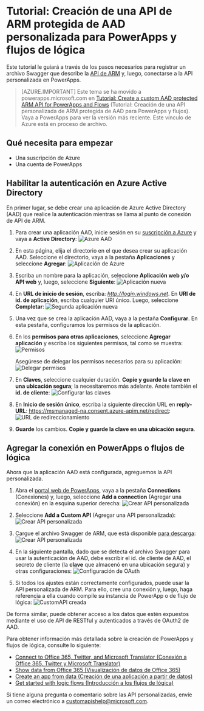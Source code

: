 <properties
	pageTitle="Tutorial: Creación de una API personalizada con Azure Resource Manager en PowerApps y flujos de lógica | Microsoft Azure"
	description="Tutorial de Azure Resource Manager para crear una API personalizada en PowerApps y flujos de lógica"
	services=""
    suite="powerapps"
	documentationCenter="" 
	authors="sunaysv"
	manager="erikre"
	editor=""/>

<tags
   ms.service="powerapps"
   ms.devlang="na"
   ms.topic="article"
   ms.tgt_pltfrm="na"
   ms.workload="na" 
   ms.date="07/12/2016"
   ms.author="mandia"/>


# Tutorial: Creación de una API de ARM protegida de AAD personalizada para PowerApps y flujos de lógica 

Este tutorial le guiará a través de los pasos necesarios para registrar un archivo Swagger que describe la [API de ARM][6] y, luego, conectarse a la API personalizada en PowerApps.

>[AZURE.IMPORTANT] Este tema se ha movido a powerapps.microsoft.com en [Tutorial: Create a custom AAD protected ARM API for PowerApps and Flows](https://powerapps.microsoft.com/tutorials/customapi-azure-resource-manager-tutorial/) (Tutorial: Creación de una API personalizada de ARM protegida de AAD para PowerApps y flujos). Vaya a PowerApps para ver la versión más reciente. Este vínculo de Azure está en proceso de archivo.


## Qué necesita para empezar

- Una suscripción de Azure
- Una cuenta de PowerApps

## Habilitar la autenticación en Azure Active Directory

En primer lugar, se debe crear una aplicación de Azure Active Directory (AAD) que realice la autenticación mientras se llama al punto de conexión de API de ARM.

1. Para crear una aplicación AAD, inicie sesión en su [suscripción a Azure][7] y vaya a **Active Directory**: ![](./media/powerapps-azure-resource-manager-tutorial/azureaad.png "Azure AAD")

2. En esta página, elija el directorio en el que desea crear su aplicación AAD. Seleccione el directorio, vaya a la pestaña **Aplicaciones** y seleccione **Agregar**: ![](./media/powerapps-azure-resource-manager-tutorial/azureapplication.png "Aplicación de Azure")

3. Escriba un nombre para la aplicación, seleccione **Aplicación web y/o API web** y, luego, seleccione **Siguiente**: ![](./media/powerapps-azure-resource-manager-tutorial/newapplication.png "Aplicación nueva")

4. En **URL de inicio de sesión**, escriba: *http://login.windows.net*. En **URI de id. de aplicación**, escriba cualquier URI único. Luego, seleccione **Completar**: ![](./media/powerapps-azure-resource-manager-tutorial/newapplication2.png "Segunda aplicación nueva")

5. Una vez que se crea la aplicación AAD, vaya a la pestaña **Configurar**. En esta pestaña, configuramos los permisos de la aplicación.

6. En los **permisos para otras aplicaciones**, seleccione **Agregar aplicación** y escriba los siguientes permisos, tal como se muestra: ![](./media/powerapps-azure-resource-manager-tutorial/permissions.png "Permisos")

	Asegúrese de delegar los permisos necesarios para su aplicación: ![](./media/powerapps-azure-resource-manager-tutorial/permissions2.png "Delegar permisos")

7. En **Claves**, seleccione cualquier duración. **Copie y guarde la clave en una ubicación segura**; la necesitaremos más adelante. Anote también el __id. de cliente__: ![](./media/powerapps-azure-resource-manager-tutorial/configurekeys.png "Configurar las claves")

8. En **Inicio de sesión único**, escriba la siguiente dirección URL en __reply-URL__: https://msmanaged-na.consent.azure-apim.net/redirect: ![](./media/powerapps-azure-resource-manager-tutorial/redirecturl.png "URL de redireccionamiento")

9. **Guarde** los cambios. **Copie y guarde la clave en una ubicación segura**.

## Agregar la conexión en PowerApps o flujos de lógica

Ahora que la aplicación AAD está configurada, agreguemos la API personalizada.

1. Abra el [portal web de PowerApps][1], vaya a la pestaña **Connections** (Conexiones) y, luego, seleccione __Add a connection__ (Agregar una conexión) en la esquina superior derecha: ![](./media/powerapps-azure-resource-manager-tutorial/createnewconnection.png "Crear API personalizada")

2. Seleccione __Add a Custom API__ (Agregar una API personalizada): ![](./media/powerapps-azure-resource-manager-tutorial/connecttocustomapi.png "Crear API personalizada")

3. Cargue el archivo Swagger de ARM, que está disponible [para descarga][8]\: ![](./media/powerapps-azure-resource-manager-tutorial/createcustom.png "Crear API personalizada")

4. En la siguiente pantalla, dado que se detecta el archivo Swagger para usar la autenticación de AAD, debe escribir el id. de cliente de AAD, el secreto de cliente (la **clave** que almacenó en una ubicación segura) y otras configuraciones: ![](./media/powerapps-azure-resource-manager-tutorial/oauthsettings.png "Configuración de OAuth")

5. Si todos los ajustes están correctamente configurados, puede usar la API personalizada de ARM. Para ello, cree una conexión y, luego, haga referencia a ella cuando compile su instancia de PowerApp o de flujo de lógica: ![](./media/powerapps-azure-resource-manager-tutorial/createdcustomapi.png "CustomAPI creada")

De forma similar, puede obtener acceso a los datos que estén expuestos mediante el uso de API de RESTful y autenticados a través de OAuth2 de AAD.

Para obtener información más detallada sobre la creación de PowerApps y flujos de lógica, consulte lo siguiente:

- [Connect to Office 365, Twitter, and Microsoft Translator (Conexión a Office 365, Twitter y Microsoft Translator)][5]
- [Show data from Office 365 (Visualización de datos de Office 365)][4]
- [Create an app from data (Creación de una aplicación a partir de datos)][3]
- [Get started with logic flows (Introducción a los flujos de lógica)][2]

Si tiene alguna pregunta o comentario sobre las API personalizadas, envíe un correo electrónico a [customapishelp@microsoft.com](mailto:customapishelp@microsoft.com).


<!--Reference links in article-->
[1]: https://web.powerapps.com
[2]: https://powerapps.microsoft.com/tutorials/get-started-logic-flow/
[3]: https://powerapps.microsoft.com/tutorials/get-started-create-from-data/
[4]: https://powerapps.microsoft.com/tutorials/show-office-data/
[5]: https://powerapps.microsoft.com/tutorials/powerapps-api-functions/
[6]: https://msdn.microsoft.com/library/azure/dn790568.aspx
[7]: https://manage.windowsazure.com
[8]: http://pwrappssamples.blob.core.windows.net/samples/AzureResourceManager.json

<!---HONumber=AcomDC_0713_2016-->